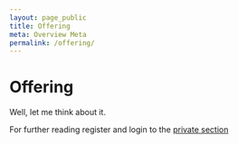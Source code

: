 ```yaml
---
layout: page_public
title: Offering
meta: Overview Meta
permalink: /offering/
---
```


# Offering
Well, let me think about it.


For further reading register and login to the [private section](/ecl/register/)  



